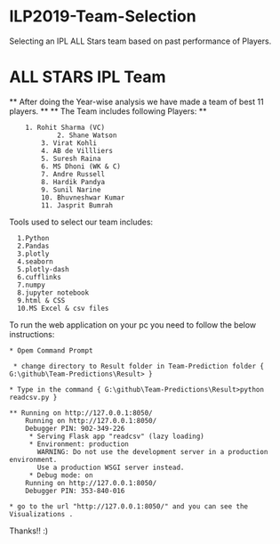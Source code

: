 # ILP2019-Team-Selection
Selecting an IPL ALL Stars team based on past performance of Players.

# ALL STARS IPL Team

** After doing the Year-wise analysis we have made a team of best 11 players.  **
** The Team includes following Players: **
     		
		1. Rohit Sharma (VC)
    	        2. Shane Watson
    		3. Virat Kohli
    		4. AB de Villliers 
    		5. Suresh Raina 
    		6. MS Dhoni (WK & C) 
    		7. Andre Russell
    		8. Hardik Pandya
    		9. Sunil Narine 
    		10. Bhuvneshwar Kumar
    		11. Jasprit Bumrah
    
    
Tools used to select our team includes:

	  1.Python
	  2.Pandas
	  3.plotly
	  4.seaborn
	  5.plotly-dash
	  6.cufflinks
	  7.numpy
	  8.jupyter notebook
	  9.html & CSS
	  10.MS Excel & csv files
  
  
To run the web application on your pc you need to follow the below instructions:
	
	* Opem Command Prompt
	
 	 * change directory to Result folder in Team-Prediction folder { G:\github\Team-Predictions\Result> }
	
  	* Type in the command { G:\github\Team-Predictions\Result>python readcsv.py }
	
	** Running on http://127.0.0.1:8050/
		Running on http://127.0.0.1:8050/
		Debugger PIN: 902-349-226
		 * Serving Flask app "readcsv" (lazy loading)
		 * Environment: production
		   WARNING: Do not use the development server in a production environment.
		   Use a production WSGI server instead.
		 * Debug mode: on
		Running on http://127.0.0.1:8050/
		Debugger PIN: 353-840-016

	* go to the url "http://127.0.0.1:8050/" and you can see the Visualizations .

Thanks!!
:)
  


    
    
        
   
    
